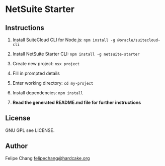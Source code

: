 # NetSuite Starter

## Instructions

1. Install SuiteCloud CLI for Node.js: `npm install -g @oracle/suitecloud-cli`

1. Install NetSuite Starter CLI: `npm install -g netsuite-starter`

2. Create new project: `nsx project`

3. Fill in prompted details

4. Enter working directory: `cd my-project`

5. Install dependencies: `npm install`

6. **Read the generated README.md file for further instructions**  

## License
GNU GPL see LICENSE.

## Author
Felipe Chang <felipechang@hardcake.org>
